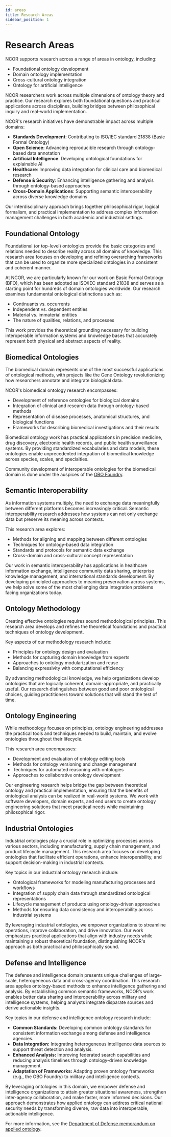 ```yaml
---
id: areas
title: Research Areas
sidebar_position: 1
---
```


# Research Areas

NCOR supports research across a range of areas in ontology, including:

- Foundational ontology development
- Domain ontology implementation
- Cross-cultural ontology integration
- Ontology for artificial intelligence

NCOR researchers work across multiple dimensions of ontology theory and practice. Our research explores both foundational questions and practical applications across disciplines, building bridges between philosophical inquiry and real-world implementation.

NCOR's research initiatives have demonstrable impact across multiple domains:

- **Standards Development**: Contributing to ISO/IEC standard 21838 (Basic Formal Ontology)
- **Open Science**: Advancing reproducible research through ontology-based data annotation
- **Artificial Intelligence**: Developing ontological foundations for explainable AI
- **Healthcare**: Improving data integration for clinical care and biomedical research
- **Defense & Security**: Enhancing intelligence gathering and analysis through ontology-based approaches
- **Cross-Domain Applications**: Supporting semantic interoperability across diverse knowledge domains

Our interdisciplinary approach brings together philosophical rigor, logical formalism, and practical implementation to address complex information management challenges in both academic and industrial settings. 

## Foundational Ontology

Foundational (or top-level) ontologies provide the basic categories and relations needed to describe reality across all domains of knowledge. This research area focuses on developing and refining overarching frameworks that can be used to organize more specialized ontologies in a consistent and coherent manner.

At NCOR, we are particularly known for our work on Basic Formal Ontology (BFO), which has been adopted as ISO/IEC standard 21838 and serves as a starting point for hundreds of domain ontologies worldwide. Our research examines fundamental ontological distinctions such as:

- Continuants vs. occurrents
- Independent vs. dependent entities
- Material vs. immaterial entities
- The nature of qualities, relations, and processes

This work provides the theoretical grounding necessary for building interoperable information systems and knowledge bases that accurately represent both physical and abstract aspects of reality.

## Biomedical Ontologies

The biomedical domain represents one of the most successful applications of ontological methods, with projects like the Gene Ontology revolutionizing how researchers annotate and integrate biological data.

NCOR's biomedical ontology research encompasses:

- Development of reference ontologies for biological domains
- Integration of clinical and research data through ontology-based methods
- Representation of disease processes, anatomical structures, and biological functions
- Frameworks for describing biomedical investigations and their results

Biomedical ontology work has practical applications in precision medicine, drug discovery, electronic health records, and public health surveillance systems. By providing standardized vocabularies and data models, these ontologies enable unprecedented integration of biomedical knowledge across species, scales, and specialties.

Community development of interoperable ontologies for the biomedical domain is done under the auspices of the [OBO Foundry](https://obofoundry.org).

## Semantic Interoperability

As information systems multiply, the need to exchange data meaningfully between different platforms becomes increasingly critical. Semantic interoperability research addresses how systems can not only exchange data but preserve its meaning across contexts.

This research area explores:

- Methods for aligning and mapping between different ontologies
- Techniques for ontology-based data integration
- Standards and protocols for semantic data exchange
- Cross-domain and cross-cultural concept representation

Our work in semantic interoperability has applications in healthcare information exchange, intelligence community data sharing, enterprise knowledge management, and international standards development. By developing principled approaches to meaning preservation across systems, we help solve some of the most challenging data integration problems facing organizations today.

## Ontology Methodology

Creating effective ontologies requires sound methodological principles. This research area develops and refines the theoretical foundations and practical techniques of ontology development.

Key aspects of our methodology research include:

- Principles for ontology design and evaluation
- Methods for capturing domain knowledge from experts
- Approaches to ontology modularization and reuse
- Balancing expressivity with computational efficiency

By advancing methodological knowledge, we help organizations develop ontologies that are logically coherent, domain-appropriate, and practically useful. Our research distinguishes between good and poor ontological choices, guiding practitioners toward solutions that will stand the test of time.

## Ontology Engineering

While methodology focuses on principles, ontology engineering addresses the practical tools and techniques needed to build, maintain, and evolve ontologies throughout their lifecycle.

This research area encompasses:

- Development and evaluation of ontology editing tools
- Methods for ontology versioning and change management
- Techniques for automated reasoning with ontologies
- Approaches to collaborative ontology development

Our engineering research helps bridge the gap between theoretical ontology and practical implementation, ensuring that the benefits of ontological analysis can be realized in real-world systems. We work with software developers, domain experts, and end users to create ontology engineering solutions that meet practical needs while maintaining philosophical rigor.

## Industrial Ontologies

Industrial ontologies play a crucial role in optimizing processes across various sectors, including manufacturing, supply chain management, and product lifecycle management. This research area focuses on developing ontologies that facilitate efficient operations, enhance interoperability, and support decision-making in industrial contexts.

Key topics in our industrial ontology research include:

- Ontological frameworks for modeling manufacturing processes and workflows
- Integration of supply chain data through standardized ontological representations
- Lifecycle management of products using ontology-driven approaches
- Methods for ensuring data consistency and interoperability across industrial systems

By leveraging industrial ontologies, we empower organizations to streamline operations, improve collaboration, and drive innovation. Our work emphasizes practical applications that align with industry needs while maintaining a robust theoretical foundation, distinguishing NCOR's approach as both practical and philosophically sound.

## Defense and Intelligence

The defense and intelligence domain presents unique challenges of large-scale, heterogeneous data and cross-agency coordination. This research area applies ontology-based methods to enhance intelligence gathering and analysis. By establishing common semantic frameworks, NCOR’s work enables better data sharing and interoperability across military and intelligence systems, helping analysts integrate disparate sources and derive actionable insights.

Key topics in our defense and intelligence ontology research include:

- **Common Standards:** Developing common ontology standards for consistent information exchange among defense and intelligence agencies.  
- **Data Integration:** Integrating heterogeneous intelligence data sources to support threat detection and analysis.  
- **Enhanced Analysis:** Improving federated search capabilities and reducing analysis timelines through ontology-driven knowledge management.  
- **Adaptation of Frameworks:** Adapting proven ontology frameworks (e.g., the OBO Foundry) to military and intelligence contexts.  

By leveraging ontologies in this domain, we empower defense and intelligence organizations to attain greater situational awareness, strengthen inter-agency collaboration, and make faster, more informed decisions. Our approach demonstrates how applied ontology can address critical national security needs by transforming diverse, raw data into interoperable, actionable intelligence.

For more information, see the [Department of Defense memorandum on applied ontology](https://dailynous.com/wp-content/uploads/2024/03/memo-dod-applied-ontology.pdf).
